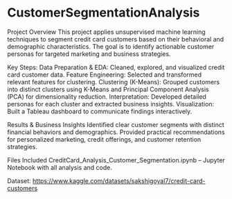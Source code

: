 # CustomerSegmentationAnalysis
Project Overview
This project applies unsupervised machine learning techniques to segment credit card customers based on their behavioral and demographic characteristics. The goal is to identify actionable customer personas for targeted marketing and business strategies.

Key Steps:
Data Preparation & EDA: Cleaned, explored, and visualized credit card customer data.
Feature Engineering: Selected and transformed relevant features for clustering.
Clustering (K-Means): Grouped customers into distinct clusters using K-Means and Principal Component Analysis (PCA) for dimensionality reduction.
Interpretation: Developed detailed personas for each cluster and extracted business insights.
Visualization: Built a Tableau dashboard to communicate findings interactively.

Results & Business Insights
Identified clear customer segments with distinct financial behaviors and demographics.
Provided practical recommendations for personalized marketing, credit offerings, and customer retention strategies.

Files Included
CreditCard_Analysis_Customer_Segmentation.ipynb – Jupyter Notebook with all analysis and code.

Dataset: https://www.kaggle.com/datasets/sakshigoyal7/credit-card-customers
